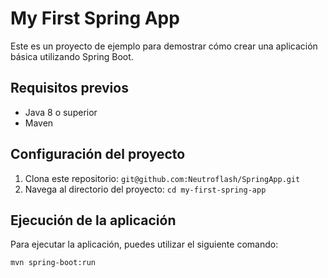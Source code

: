 # My First Spring App

Este es un proyecto de ejemplo para demostrar cómo crear una aplicación básica utilizando Spring Boot.

## Requisitos previos

- Java 8 o superior
- Maven

## Configuración del proyecto

1. Clona este repositorio: `git@github.com:Neutroflash/SpringApp.git`
2. Navega al directorio del proyecto: `cd my-first-spring-app`

## Ejecución de la aplicación

Para ejecutar la aplicación, puedes utilizar el siguiente comando:

```bash
mvn spring-boot:run
